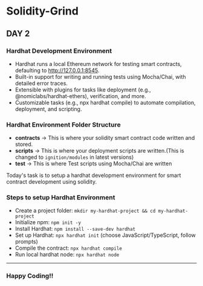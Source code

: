 # Solidity-Grind 
## DAY 2


### Hardhat Development Environment

- Hardhat runs a local Ethereum network for testing smart contracts, defaulting to http://127.0.0.1:8545.
- Built-in support for writing and running tests using Mocha/Chai, with detailed error traces.
- Extensible with plugins for tasks like deployment (e.g., @nomiclabs/hardhat-ethers), verification, and more.
- Customizable tasks (e.g., npx hardhat compile) to automate compilation, deployment, and scripting.


### Hardhat Environment Folder Structure

- **contracts** -> This is where your solidity smart contract code written and stored. 
- **scripts** -> This is where your deployment scripts are written.(This is changed to `ignition/modules` in latest versions) 
- **test** -> This is where Test scripts using Mocha/Chai are written

Today's task is to setup a hardhat development environment for smart contract development using solidity.

### Steps to setup Hardhat Environment 

- Create a project folder: `mkdir my-hardhat-project && cd my-hardhat-project`
- Initialize npm: `npm init -y`
- Install Hardhat: `npm install --save-dev hardhat`
- Set up Hardhat: `npx hardhat init` (choose JavaScript/TypeScript, follow prompts)
- Compile the contract: `npx hardhat compile`
- Run local hardhat node: `npx hardhat node`

---

### Happy Coding!!